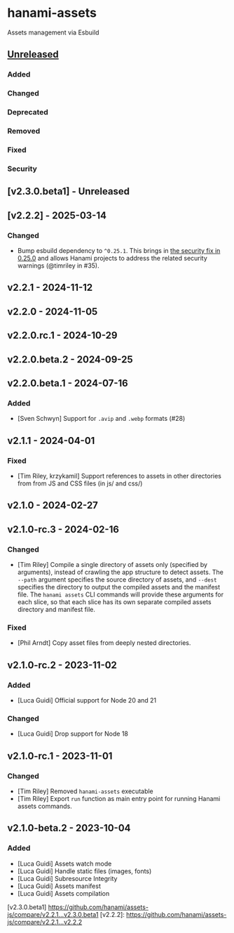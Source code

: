 # hanami-assets

Assets management via Esbuild

## [Unreleased]

### Added

### Changed

### Deprecated

### Removed

### Fixed

### Security

## [v2.3.0.beta1] - Unreleased

## [v2.2.2] - 2025-03-14

### Changed

- Bump esbuild dependency to `^0.25.1`. This brings in [the security fix in 0.25.0](https://github.com/evanw/esbuild/releases/tag/v0.25.0) and allows Hanami projects to address the related security warnings (@timriley in #35).

## v2.2.1 - 2024-11-12

## v2.2.0 - 2024-11-05

## v2.2.0.rc.1 - 2024-10-29

## v2.2.0.beta.2 - 2024-09-25

## v2.2.0.beta.1 - 2024-07-16

### Added

- [Sven Schwyn] Support for `.avip` and `.webp` formats (#28)

## v2.1.1 - 2024-04-01

### Fixed

- [Tim Riley, krzykamil] Support references to assets in other directories from from JS and CSS files (in js/ and css/)

## v2.1.0 - 2024-02-27

## v2.1.0-rc.3 - 2024-02-16

### Changed

- [Tim Riley] Compile a single directory of assets only (specified by arguments), instead of crawling the app
  structure to detect assets. The `--path` argument specifies the source directory of assets, and `--dest` specifies
  the directory to output the compiled assets and the manifest file. The `hanami assets` CLI commands will provide
  these arguments for each slice, so that each slice has its own separate compiled assets directory and manifest file.

### Fixed

- [Phil Arndt] Copy asset files from deeply nested directories.

## v2.1.0-rc.2 - 2023-11-02

### Added

- [Luca Guidi] Official support for Node 20 and 21

### Changed

- [Luca Guidi] Drop support for Node 18

## v2.1.0-rc.1 - 2023-11-01

### Changed

- [Tim Riley] Removed `hanami-assets` executable
- [Tim Riley] Export `run` function as main entry point for running Hanami assets commands.

## v2.1.0-beta.2 - 2023-10-04

### Added

- [Luca Guidi] Assets watch mode
- [Luca Guidi] Handle static files (images, fonts)
- [Luca Guidi] Subresource Integrity
- [Luca Guidi] Assets manifest
- [Luca Guidi] Assets compilation

[unreleased]: https://github.com/hanami/assets-js/compare/v2.3.0.beta1...HEAD
[v2.3.0.beta1] https://github.com/hanami/assets-js/compare/v2.2.1...v2.3.0.beta1
[v2.2.2]: https://github.com/hanami/assets-js/compare/v2.2.1...v2.2.2
